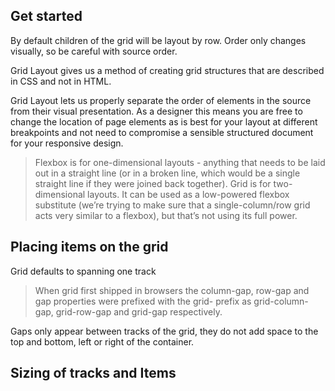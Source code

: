 ## Get started
By default children of the grid will be layout by row.
Order only changes visually, so be careful with source order.

Grid Layout gives us a method of creating grid structures that are described in CSS and not in HTML.

Grid Layout lets us properly separate the order of elements in the source from their visual presentation. As a designer this means you are free to change the location of page elements as is best for your layout at different breakpoints and not need to compromise a sensible structured document for your responsive design.

> Flexbox is for one-dimensional layouts - anything that needs to be laid out in a straight line (or in a broken line, which would be a single straight line if they were joined back together). Grid is for two-dimensional layouts. It can be used as a low-powered flexbox substitute (we’re trying to make sure that a single-column/row grid acts very similar to a flexbox), but that’s not using its full power.

## Placing items on the grid
Grid defaults to spanning one track

>  When grid first shipped in browsers the column-gap, row-gap and gap properties were prefixed with the grid- prefix as grid-column-gap, grid-row-gap and grid-gap respectively.

Gaps only appear between tracks of the grid, they do not add space to the top and bottom, left or right of the container. 

## Sizing of tracks and Items
